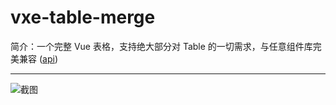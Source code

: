 # vxe-table-merge

简介：一个完整 Vue 表格，支持绝大部分对 Table 的一切需求，与任意组件库完美兼容 ([api](https://xuliangzhan_admin.gitee.io/vxe-table/#/table/api))

---

![截图](https://531431988.github.io/vue-component-library/components/vxe-table-merge/thumbnail.png)
